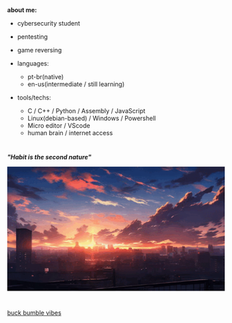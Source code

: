 **about me:**
  
  - cybersecurity student
  - pentesting
  - game reversing
    
- languages:
  
    - pt-br(native)
    - en-us(intermediate / still learning)

- tools/techs:
  
  - C / C++ / Python / Assembly / JavaScript
  - Linux(debian-based) / Windows / Powershell
  - Micro editor / VScode 
  - human brain / internet access 



#

***"Habit is the second nature"***

![sunset](sunset.gif)



#

[buck bumble vibes](https://www.youtube.com/watch?v=tqU3tsZ-Grk&list=PLZfsi4swxKOKy5nClqWdCKIBGCV1lmqwP)


